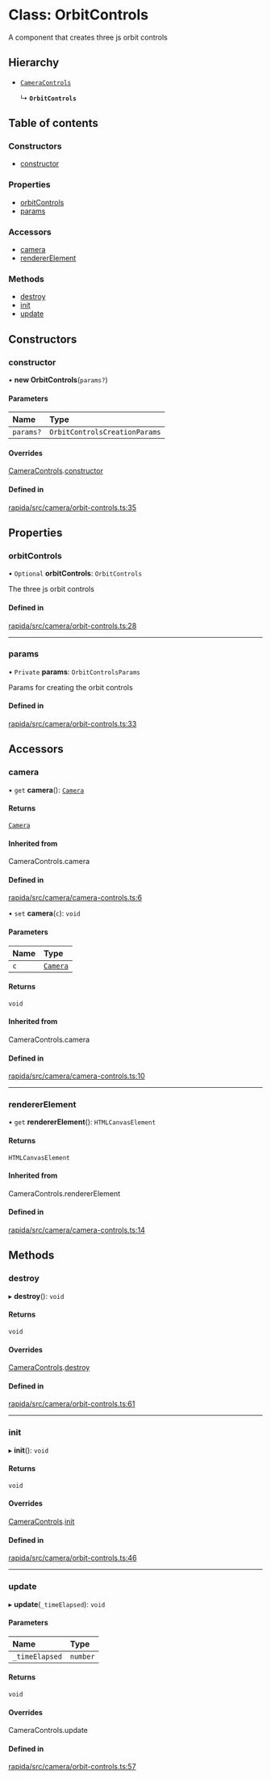 # Class: OrbitControls

A component that creates three js orbit controls

## Hierarchy

- [`CameraControls`](CameraControls.md)

  ↳ **`OrbitControls`**

## Table of contents

### Constructors

- [constructor](OrbitControls.md#constructor)

### Properties

- [orbitControls](OrbitControls.md#orbitcontrols)
- [params](OrbitControls.md#params)

### Accessors

- [camera](OrbitControls.md#camera)
- [rendererElement](OrbitControls.md#rendererelement)

### Methods

- [destroy](OrbitControls.md#destroy)
- [init](OrbitControls.md#init)
- [update](OrbitControls.md#update)

## Constructors

### constructor

• **new OrbitControls**(`params?`)

#### Parameters

| Name | Type |
| :------ | :------ |
| `params?` | `OrbitControlsCreationParams` |

#### Overrides

[CameraControls](CameraControls.md).[constructor](CameraControls.md#constructor)

#### Defined in

[rapida/src/camera/orbit-controls.ts:35](https://gitlab.com/isaacmason/rapida/-/blob/dccb014/packages/rapida/src/camera/orbit-controls.ts#L35)

## Properties

### orbitControls

• `Optional` **orbitControls**: `OrbitControls`

The three js orbit controls

#### Defined in

[rapida/src/camera/orbit-controls.ts:28](https://gitlab.com/isaacmason/rapida/-/blob/dccb014/packages/rapida/src/camera/orbit-controls.ts#L28)

___

### params

• `Private` **params**: `OrbitControlsParams`

Params for creating the orbit controls

#### Defined in

[rapida/src/camera/orbit-controls.ts:33](https://gitlab.com/isaacmason/rapida/-/blob/dccb014/packages/rapida/src/camera/orbit-controls.ts#L33)

## Accessors

### camera

• `get` **camera**(): [`Camera`](Camera.md)

#### Returns

[`Camera`](Camera.md)

#### Inherited from

CameraControls.camera

#### Defined in

[rapida/src/camera/camera-controls.ts:6](https://gitlab.com/isaacmason/rapida/-/blob/dccb014/packages/rapida/src/camera/camera-controls.ts#L6)

• `set` **camera**(`c`): `void`

#### Parameters

| Name | Type |
| :------ | :------ |
| `c` | [`Camera`](Camera.md) |

#### Returns

`void`

#### Inherited from

CameraControls.camera

#### Defined in

[rapida/src/camera/camera-controls.ts:10](https://gitlab.com/isaacmason/rapida/-/blob/dccb014/packages/rapida/src/camera/camera-controls.ts#L10)

___

### rendererElement

• `get` **rendererElement**(): `HTMLCanvasElement`

#### Returns

`HTMLCanvasElement`

#### Inherited from

CameraControls.rendererElement

#### Defined in

[rapida/src/camera/camera-controls.ts:14](https://gitlab.com/isaacmason/rapida/-/blob/dccb014/packages/rapida/src/camera/camera-controls.ts#L14)

## Methods

### destroy

▸ **destroy**(): `void`

#### Returns

`void`

#### Overrides

[CameraControls](CameraControls.md).[destroy](CameraControls.md#destroy)

#### Defined in

[rapida/src/camera/orbit-controls.ts:61](https://gitlab.com/isaacmason/rapida/-/blob/dccb014/packages/rapida/src/camera/orbit-controls.ts#L61)

___

### init

▸ **init**(): `void`

#### Returns

`void`

#### Overrides

[CameraControls](CameraControls.md).[init](CameraControls.md#init)

#### Defined in

[rapida/src/camera/orbit-controls.ts:46](https://gitlab.com/isaacmason/rapida/-/blob/dccb014/packages/rapida/src/camera/orbit-controls.ts#L46)

___

### update

▸ **update**(`_timeElapsed`): `void`

#### Parameters

| Name | Type |
| :------ | :------ |
| `_timeElapsed` | `number` |

#### Returns

`void`

#### Overrides

CameraControls.update

#### Defined in

[rapida/src/camera/orbit-controls.ts:57](https://gitlab.com/isaacmason/rapida/-/blob/dccb014/packages/rapida/src/camera/orbit-controls.ts#L57)
